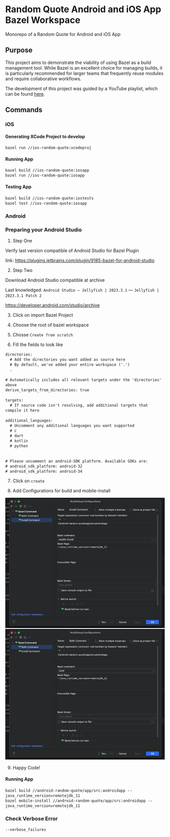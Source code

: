 # Random Quote Android and iOS App Bazel Workspace
Monorepo of a Random Quote for Android and iOS App

## Purpose

This project aims to demonstrate the viability of using Bazel as a build management tool. While Bazel is an excellent choice for managing builds, it is particularly recommended for larger teams that frequently reuse modules and require collaborative workflows. 

The development of this project was guided by a YouTube playlist, which can be found [here](https://www.youtube.com/playlist?list=PL23Revp-82LK5Xvy_iQYScLZ6zIyBGZmX).

## Commands

### iOS

#### Generating XCode Project to develop

```
bazel run //ios-random-quote:xcodeproj
```

#### Running App

```
bazel build //ios-random-quote:iosapp
bazel run //ios-random-quote:iosapp
```

#### Testing App

```
bazel build //ios-random-quote:iostests
bazel test //ios-random-quote:iosapp
```

### Android

### Preparing your Android Studio

1. Step One

Verify last version compatible of Android Studio for  Bazel Plugin

link: https://plugins.jetbrains.com/plugin/9185-bazel-for-android-studio

2. Step Two

Download Android Studio compatible at archive

Last knowledged: `Android Studio — Jellyfish | 2023.3.1` — `Jellyfish | 2023.3.1 Patch 2`

https://developer.android.com/studio/archive

3. Click on import Bazel Project

4. Choose the root of bazel workspace

5. Chosse `Create from scratch`

6. Fill the fields to look like

```
directories:
  # Add the directories you want added as source here
  # By default, we've added your entire workspace ('.')
  .

# Automatically includes all relevant targets under the 'directories' above
derive_targets_from_directories: true

targets:
  # If source code isn't resolving, add additional targets that compile it here

additional_languages:
  # Uncomment any additional languages you want supported
  # c
  # dart
  # kotlin
  # python


# Please uncomment an android-SDK platform. Available SDKs are:
# android_sdk_platform: android-32
# android_sdk_platform: android-34
```

7. Click on `create`

8. Add Configurations for build and mobile-install

![Build Configuration](<_img/android-build-configuration.png>)
![Mobile Install Configuration](<_img/android-mobile-install-configuration.png>)

9. Happy Code!

#### Running App

```
bazel build //android-random-quote/app/src:androidapp --java_runtime_version=remotejdk_11
bazel mobile-install //android-random-quote/app/src:androidapp --java_runtime_version=remotejdk_11

```

### Check Verbose Error

```
--verbose_failures 
```
